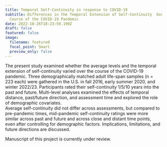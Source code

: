 ```yaml
---
title: Temporal Self-Continuity in response to COVID-19
subtitle: Differences in the Temporal Extension of Self-Continuity  Over the
  Course of the COVID-19 Pandemic
date: 2022-10-26T18:23:59.190Z
draft: false
featured: false
image:
  filename: featured
  focal_point: Smart
  preview_only: false
---
```

The present study examined whether the average levels and the temporal extension of self-continuity varied over the course of the COVID-19 pandemic.
Three demographically matched adult life-span samples (n = 223 each) were gathered in the U.S. in fall 2016, early summer 2020, and winter 2022/23. Participants rated their self-continuity 1/5/10 years into the past and future. Multi-level analyses examined the effects of temporal distance, past/future direction, and assessment time and explored the role of demographic covariates.\
Average self-continuity did not differ across assessments, but compared to pre-pandemic times, mid-pandemic self-continuity ratings were more similar across past and future and across close and distant time points, even after controlling for demographic factors. Implications, limitations, and future directions are discussed.

M﻿anuscript of this project is currently under review.